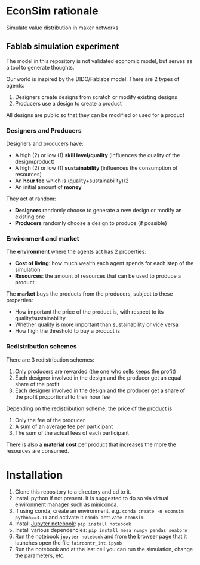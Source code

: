 # EconSim rationale
Simulate value distribution in maker networks

## Fablab simulation experiment
The model in this repository is not validated economic model, but serves as a tool to generate thoughts.

Our world is inspired by the DIDO/Fablabs model. There are 2 types of agents:
1. Designers create designs from scratch or modify existing designs
2. Producers use a design to create a product

All designs are public so that they can be modified or used for a product

###  Designers and Producers
Designers and producers have:
- A high (2) or low (1) **skill level/quality** (influences the quality of the design/product)
- A high (2) or low (1) **sustainability** (influences the consumption of resources)
- An **hour fee** which is (quality+sustainability)/2
- An initial amount of **money**

They act at random:
- **Designers** randomly choose to generate a new design or modify an existing one
- **Producers** randomly choose a design to produce (if possible)

### Environment and market
The **environment** where the agents act has 2 properties:
- **Cost of living**: how much wealth each agent spends for each step of the simulation
- **Resources**: the amount of resources that can be used to produce a product

The **market** buys the products from the producers, subject to these properties:
- How important the price of the product is, with respect to its quality/sustainability
- Whether quality is more important than sustainability or vice versa
- How high the threshold to buy a product is

### Redistribution schemes
There are 3 redistribution schemes:
1. Only producers are rewarded (the one who sells keeps the profit)
2. Each designer involved in the design and the producer get an equal share of the profit
3. Each designer involved in the design and the producer get a share of the profit proportional to their hour fee

Depending on the redistribution scheme, the price of the product is
1. Only the fee of the producer
2. A sum of an average fee per participant
3. The sum of the actual fees of each participant

There is also a **material cost** per product that increases the more the resources are consumed.

# Installation

1. Clone this repository to a directory and cd to it.
2. Install python if not present. It is suggested to do so via virtual environment manager such as [miniconda](https://docs.anaconda.com/free/miniconda/).
3. If using conda, create an environment, e.g. `conda create -n econsim python==3.11` and activate it `conda activate econsim`.
4. Install [Jupyter notebook](https://jupyter.org/install): `pip install notebook`
5. Install various dependencies: `pip install mesa numpy pandas seaborn`
6. Run the notebook `jupyter notebook` and from the browser page that it launches open the file `faircontr_int.ipynb`
7. Run the notebook and at the last cell you can run the simulation, change the parameters, etc.






